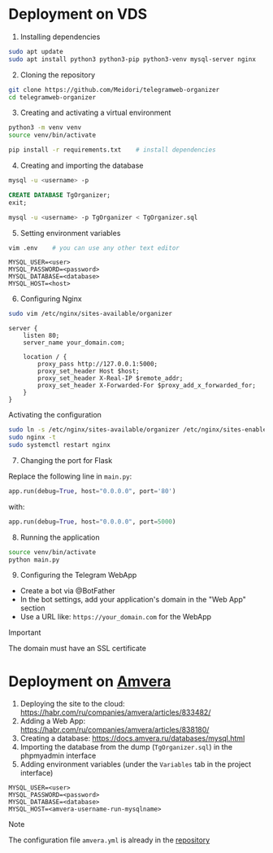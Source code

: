 # Deployment on VDS

1. Installing dependencies
```bash
sudo apt update
sudo apt install python3 python3-pip python3-venv mysql-server nginx
```

2. Cloning the repository
```bash
git clone https://github.com/Meidori/telegramweb-organizer
cd telegramweb-organizer
```

3. Creating and activating a virtual environment
```bash
python3 -m venv venv
source venv/bin/activate

pip install -r requirements.txt    # install dependencies
```

4. Creating and importing the database
```bash
mysql -u <username> -p
```

```SQL
CREATE DATABASE TgOrganizer;
exit;
```

```bash
mysql -u <username> -p TgOrganizer < TgOrganizer.sql
```

5. Setting environment variables
```bash
vim .env    # you can use any other text editor
```

```vim
MYSQL_USER=<user>
MYSQL_PASSWORD=<password>
MYSQL_DATABASE=<database>
MYSQL_HOST=<host>
```

6. Configuring Nginx
```bash
sudo vim /etc/nginx/sites-available/organizer
```

```nginx
server {
    listen 80;
    server_name your_domain.com;

    location / {
        proxy_pass http://127.0.0.1:5000;
        proxy_set_header Host $host;
        proxy_set_header X-Real-IP $remote_addr;
        proxy_set_header X-Forwarded-For $proxy_add_x_forwarded_for;
    }
}
```

Activating the configuration
```bash
sudo ln -s /etc/nginx/sites-available/organizer /etc/nginx/sites-enabled
sudo nginx -t
sudo systemctl restart nginx
```

7. Changing the port for Flask

Replace the following line in `main.py`:
```python
app.run(debug=True, host="0.0.0.0", port='80')
```

with:
```python
app.run(debug=True, host="0.0.0.0", port=5000)
```

8. Running the application
```bash
source venv/bin/activate
python main.py
```

9. Configuring the Telegram WebApp

- Create a bot via @BotFather
- In the bot settings, add your application's domain in the "Web App" section
- Use a URL like: `https://your_domain.com` for the WebApp

> [!Important]
> The domain must have an SSL certificate

# Deployment on [Amvera](https://cloud.amvera.ru)

1. Deploying the site to the cloud: https://habr.com/ru/companies/amvera/articles/833482/
2. Adding a Web App: https://habr.com/ru/companies/amvera/articles/838180/
3. Creating a database: https://docs.amvera.ru/databases/mysql.html
4. Importing the database from the dump (`TgOrganizer.sql`) in the phpmyadmin interface
5. Adding environment variables (under the `Variables` tab in the project interface)
```
MYSQL_USER=<user>
MYSQL_PASSWORD=<password>
MYSQL_DATABASE=<database>
MYSQL_HOST=<amvera-username-run-mysqlname>
```

>[!Note]
>The configuration file `amvera.yml` is already in the [repository](https://github.com/Meidori/telegramweb-organizer/tree/master)